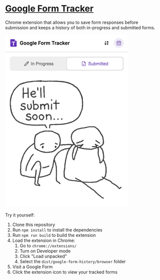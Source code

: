 # [Google Form Tracker](https://chromewebstore.google.com/detail/google-form-tracker/icgmfflonhkdeafnmbjjkbhnmgfkgnbb)

Chrome extension that allows you to save form responses before submission and keeps a history of both in-progress and submitted forms.

![Google Form Tracker Demo](./public/demo.png)

Try it yourself:
1. Clone this repository
2. Run `npm install` to install the dependencies
3. Run `npm run build` to build the extension
4. Load the extension in Chrome:
   1. Go to `chrome://extensions/`
   2. Turn on Developer mode
   3. Click "Load unpacked"
   4. Select the `dist/google-form-history/browser` folder
5. Visit a Google Form 
6. Click the extension icon to view your tracked forms
